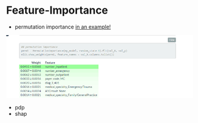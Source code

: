 
# Feature-Importance

- permutation importance
[in an example! ](https://sirwilliam254.github.io/Feature-Importance/feat.html)

![image](https://github.com/SirWilliam254/Feature-Importance/blob/main/permutationimporatance.png)
- pdp
- shap

